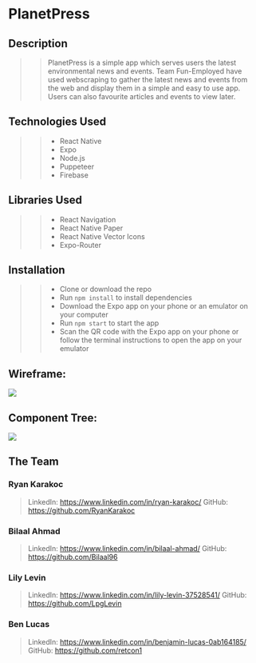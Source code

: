 # PlanetPress

## Description
>
>> PlanetPress is a simple app which serves users the latest environmental news and events. Team Fun-Employed have used webscraping to gather the latest news and events from the web and display them in a simple and easy to use app. Users can also favourite articles and events to view later.

## Technologies Used
>
>> - React Native
>> - Expo
>> - Node.js
>> - Puppeteer
>> - Firebase

## Libraries Used
> 
>> - React Navigation
>> - React Native Paper
>> - React Native Vector Icons
>> - Expo-Router 

## Installation
>
>> - Clone or download the repo
>> - Run `npm install` to install dependencies
>> - Download the Expo app on your phone or an emulator on your computer
>> - Run `npm start` to start the app
>> - Scan the QR code with the Expo app on your phone or follow the terminal instructions to open the app on your emulator


## Wireframe:
<p><img src="/home/lily/Documents/CODE/PROJECTS/Hackathon/planetPress/assets/screenshots/WireFrame.png"/></p>

## Component Tree:
<p><img src="/home/lily/Documents/CODE/PROJECTS/Hackathon/planetPress/assets/screenshots/componentTree.png"/></p>

## The Team

### Ryan Karakoc
> LinkedIn: https://www.linkedin.com/in/ryan-karakoc/
> GitHub: https://github.com/RyanKarakoc

### Bilaal Ahmad
> LinkedIn: https://www.linkedin.com/in/bilaal-ahmad/
> GitHub: https://github.com/Bilaal96

### Lily Levin
> LinkedIn: https://www.linkedin.com/in/lily-levin-37528541/
> GitHub: https://github.com/LpgLevin

### Ben Lucas
> LinkedIn: https://www.linkedin.com/in/benjamin-lucas-0ab164185/
> GitHub: https://github.com/retcon1

